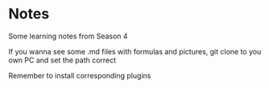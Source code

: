 # Notes

Some learning notes from Season 4

If you wanna see some .md files with formulas and pictures, git clone to you own PC and set the path correct

Remember to install corresponding plugins
